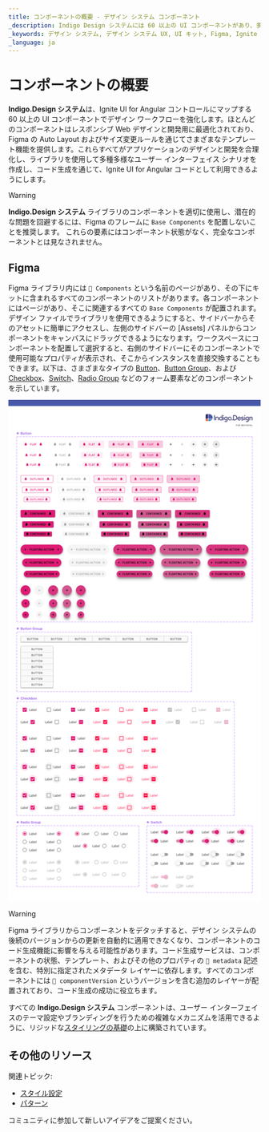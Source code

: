 ```yaml
---
title: コンポーネントの概要 - デザイン システム コンポーネント
_description: Indigo Design システムには 60 以上の UI コンポーネントがあり、多数のプリセット、状態、精巧なスタイル設定機能が組み込まれています。
_keywords: デザイン システム, デザイン システム UX, UI キット, Figma, Ignite UI for Angular, Figma to Angular, Angular, Angular デザイン システム, Figma からコードをエクスポート, Angular 用のデザイン キット, Figma HTML, Figma to HTML, Figma UI キット
_language: ja
---
```


# コンポーネントの概要

**Indigo.Design システム**は、Ignite UI for Angular コントロールにマップする 60 以上の UI コンポーネントでデザイン ワークフローを強化します。ほとんどのコンポーネントはレスポンシブ Web デザインと開発用に最適化されており、Figma の Auto Layout およびサイズ変更ルールを通じてさまざまなテンプレート機能を提供します。これらすべてがアプリケーションのデザインと開発を合理化し、ライブラリを使用して多種多様なユーザー インターフェイス シナリオを作成し、コード生成を通じて、Ignite UI for Angular コードとして利用できるようにします。

> [!WARNING]
> **Indigo.Design システム** ライブラリのコンポーネントを適切に使用し、潜在的な問題を回避するには、Figma のフレームに `Base Components` を配置しないことを推奨します。
> これらの要素にはコンポーネント状態がなく、完全なコンポーネントとは見なされません。

## Figma

Figma ライブラリ内には `🧩 Components` という名前のページがあり、その下にキットに含まれるすべてのコンポーネントのリストがあります。各コンポーネントにはページがあり、そこに関連するすべての `Base Components` が配置されます。デザイン ファイルでライブラリを使用できるようにすると、サイドバーからそのアセットに簡単にアクセスし、左側のサイドバーの [Assets] パネルからコンポーネントをキャンバスにドラッグできるようになります。ワークスペースにコンポーネントを配置して選択すると、右側のサイドバーにそのコンポーネントで使用可能なプロパティが表示され、そこからインスタンスを直接交換することもできます。以下は、さまざまなタイプの [Button](button.md)、[Button Group](button-group.md)、および [Checkbox](checkbox.md)、[Switch](switch.md)、[Radio Group](radio-group.md) などのフォーム要素などのコンポーネントを示しています。

<img class="responsive-img" src="../images/components-page-figma.png" srcset="../images/components-page-figma@2x.png 2x" />

> [!WARNING]
> Figma ライブラリからコンポーネントをデタッチすると、デザイン システムの後続のバージョンからの更新を自動的に適用できなくなり、コンポーネントのコード生成機能に影響を与える可能性があります。コード生成サービスは、コンポーネントの状態、テンプレート、およびその他のプロパティの `🚫 metadata` 記述を含む、特別に指定されたメタデータ レイヤーに依存します。すべてのコンポーネントには `🚫 componentVersion` というバージョンを含む追加のレイヤーが配置されており、コード生成の成功に役立ちます。


すべての **Indigo.Design システム** コンポーネントは、ユーザー インターフェイスのテーマ設定やブランディングを行うための複雑なメカニズムを活用できるように、リジッドな[スタイリングの基礎](../style/styling-overview.md)の上に構築されています。

## その他のリソース

関連トピック:

- [スタイル設定](../style/styling-overview.md)
- [パターン](../patterns/patterns-overview.md)
  <div class="divider--half"></div>

コミュニティに参加して新しいアイデアをご提案ください。
